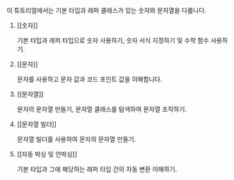 이 튜토리얼에서는 기본 타입과 래퍼 클래스가 있는 숫자와 문자열을 다룹니다.


1. [[숫자]]
	
	기본 타입과 래퍼 타입으로 숫자 사용하기, 숫자 서식 지정하기 및 수학 함수 사용하기.
	
2. [[문자]]
	
	문자를 사용하고 문자 값과 코드 포인트 값을 이해합니다.
	
3. [[문자열]]
	
	문자의 문자열 만들기, 문자열 클래스를 탐색하여 문자열 조작하기.
	
4. [[문자열 빌더]]
	
	문자열 빌더를 사용하여 문자의 문자열 만들기.
	
5. [[자동 박싱 및 언박싱]]
	
	기본 타입과 그에 해당하는 래퍼 타입 간의 자동 변환 이해하기.
	